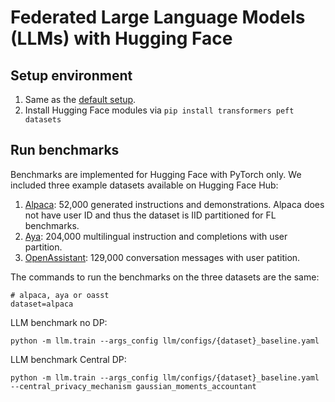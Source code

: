 # Federated Large Language Models (LLMs) with Hugging Face

## Setup environment

1. Same as the [default setup](../README.md).
2. Install Hugging Face modules via `pip install transformers peft datasets`

## Run benchmarks

Benchmarks are implemented for Hugging Face with PyTorch only. 
We included three example datasets available on Hugging Face Hub:
1. [Alpaca](https://huggingface.co/datasets/tatsu-lab/alpaca): 52,000 generated instructions and demonstrations. Alpaca does not have user ID and thus the dataset is IID partitioned for FL benchmarks.
2. [Aya](https://huggingface.co/datasets/CohereForAI/aya_dataset): 204,000 multilingual instruction and completions with user partition.
3. [OpenAssistant](https://huggingface.co/datasets/OpenAssistant/oasst2): 129,000 conversation messages with user patition.

The commands to run the benchmarks on the three datasets are the same:
```
# alpaca, aya or oasst
dataset=alpaca
```

LLM benchmark no DP:
```
python -m llm.train --args_config llm/configs/{dataset}_baseline.yaml
```

LLM benchmark Central DP:
```
python -m llm.train --args_config llm/configs/{dataset}_baseline.yaml --central_privacy_mechanism gaussian_moments_accountant
```
